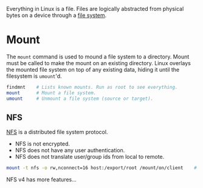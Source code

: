 Everything in Linux is a file.
Files are logically abstracted from physical bytes on a device through a
[file system](https://wiki.archlinux.org/title/file_systems).

# Mount

The `mount` command is used to mound a file system to a directory.
Mount must be called to make the mount on an existing directory.
Linux overlays the mounted file system on top of any existing data,
hiding it until the filesystem is `umount`'d.

```bash
findmnt    # Lists known mounts. Run as root to see everything.
mount      # Mount a file system.
umount     # Unmount a file system (source or target).
```

## NFS

[NFS](https://wiki.archlinux.org/title/NFS) is a distributed file
system protocol.

* NFS is not encrypted.
* NFS does not have any user authentication.
* NFS does not translate user/group ids from local to remote.

```bash
mount -t nfs -o rw,nconnect=16 host:/export/root /mount/on/client    # TrueNAS, NFSv3
```

NFS v4 has more features...
